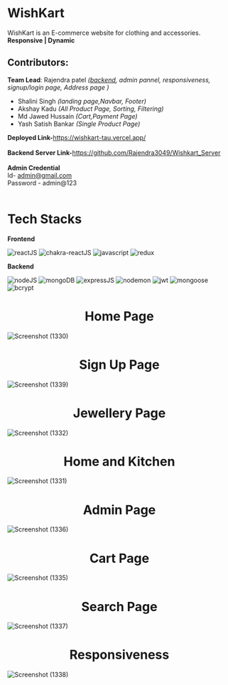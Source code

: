 # WishKart 
WishKart is an E-commerce website for clothing and accessories. <br>
**Responsive | Dynamic**
## Contributors:
**Team Lead**: Rajendra patel *([backend](https://github.com/Rajendra3049/Wishkart_Server), admin pannel, responsiveness, signup/login page, Address page )*
* Shalini Singh *(landing page,Navbar, Footer)*
* Akshay Kadu *(All Product Page, Sorting, Filtering)*
* Md Jawed Hussain *(Cart,Payment Page)*
* Yash Satish Bankar *(Single Product Page)*

<b>Deployed Link-</b>https://wishkart-tau.vercel.app/<br><br>
<b>Backend Server Link-</b>https://github.com/Rajendra3049/Wishkart_Server<br><br>
<b>Admin Credential<br>
</b>Id- admin@gmail.com<br>
Password - admin@123<br><br>

<h1>Tech Stacks</h1>
<b>Frontend</b>

![reactJS](https://img.shields.io/badge/React-20232A?style=for-the-badge&logo=react&logoColor=61DAFB)
![chakra-reactJS](https://img.shields.io/badge/Chakra--UI-319795?style=for-the-badge&logo=chakra-ui&logoColor=white)
![javascript](https://img.shields.io/badge/JavaScript-323330?style=for-the-badge&logo=javascript&logoColor=F7DF1E)
![redux](https://img.shields.io/badge/Redux-593D88?style=for-the-badge&logo=redux&logoColor=white)

<b>Backend</b>

![nodeJS](https://img.shields.io/badge/Node.js-339933?style=for-the-badge&logo=nodedotjs&logoColor=white)
![mongoDB](https://img.shields.io/badge/MongoDB-000000?style=for-the-badge&logo=mongodb&logoColor=4EA94B)
![expressJS](https://img.shields.io/badge/Express.js-000000?style=for-the-badge&logo=express&logoColor=white)
![nodemon](https://img.shields.io/badge/Nodemon-000000?style=for-the-badge&logo=Nodemon&logoColor=76D04B)
![jwt](https://img.shields.io/badge/JWT-000000?style=for-the-badge&logo=JSON%20web%20tokens&logoColor=white)
![mongoose](https://img.shields.io/badge/Mongoose-000000?style=for-the-badge)
![bcrypt](https://img.shields.io/badge/Bcrypt-000000?style=for-the-badge)



<h1 align ="center">Home Page</h1>


![Screenshot (1330)](https://user-images.githubusercontent.com/107534386/215671577-26a75411-b5b7-452b-a17e-273f1eed89d8.png)



<h1 align="center">Sign Up Page</h1>

![Screenshot (1339)](https://user-images.githubusercontent.com/107534386/215670788-29c19584-5880-4218-821a-a293ec6f2098.png)




<h1 align="center">Jewellery Page</h1>


![Screenshot (1332)](https://user-images.githubusercontent.com/107534386/215671791-8d8a1d2a-52b5-4c6f-adba-e1d2011b83df.png)



<h1 align ="center">Home and Kitchen </h1>


![Screenshot (1331)](https://user-images.githubusercontent.com/107534386/215671844-9bdbcb48-a797-444d-9874-79d30095a02f.png)



<h1 align ="center">Admin Page</h1>


![Screenshot (1336)](https://user-images.githubusercontent.com/107534386/215671882-013f719c-0e88-4fc2-9cdd-182483e27572.png)


<h1 align ="center">Cart Page</h1>


![Screenshot (1335)](https://user-images.githubusercontent.com/107534386/215671910-fae37916-7bdf-4935-840c-ac9c4a03ada3.png)



<h1 align ="center">Search Page</h1>

![Screenshot (1337)](https://user-images.githubusercontent.com/107534386/215671928-d9118a06-6950-4853-acdf-1e24cbd35b24.png)




<h1 align ="center">Responsiveness</h1>

![Screenshot (1338)](https://user-images.githubusercontent.com/107534386/215671947-cc151dec-dd37-4345-aa3d-cef977fd6913.png)
